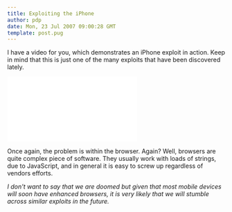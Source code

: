 ```yaml
---
title: Exploiting the iPhone
author: pdp
date: Mon, 23 Jul 2007 09:00:28 GMT
template: post.pug
---
```


I have a video for you, which demonstrates an iPhone exploit in action. Keep in mind that this is just one of the many exploits that have been discovered lately.

<iframe class="video" src="//www.youtube.com/embed/M26sur1YAL4" frameborder="0" allowfullscreen></iframe>

Once again, the problem is within the browser. Again? Well, browsers are quite complex piece of software. They usually work with loads of strings, due to JavaScript, and in general it is easy to screw up regardless of vendors efforts.

_I don't want to say that we are doomed but given that most mobile devices will soon have enhanced browsers, it is very likely that we will stumble across similar exploits in the future._

